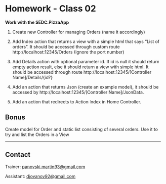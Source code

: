 # Homework - Class 02

**Work with the SEDC.PizzaApp**

1. Create new Controller for managing Orders (name it accordingly)

2. Add Index action that returns a view with a simple html that says “List of orders”.
   It should be accessed through custom route http://localhost:12345/Orders (Ignore the port number)

3. Add Details action with optional parameter id.
   If id is null it should return empty action result, else it should return a view with simple html. It should be accessed through route http://localhost:12345/[Controller Name]/Details/{id?}

4. Add an action that returns Json (create an example model), it should be accessed by http://localhost:12345/[Controller Name]/JsonData.

5. Add an action that redirects to Action Index in Home Controller.

## Bonus

Create model for Order and static list consisting of several orders. Use it to try and list the Orders in a View

---

## Contact

Trainer: panovski.martin93@gmail.com

Assistant: djovanov92@gmail.com
